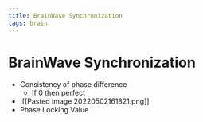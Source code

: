 ```yaml
---
title: BrainWave Synchronization
tags: brain
---
```


# BrainWave Synchronization
- Consistency of phase difference
	- If 0 then perfect
- ![[Pasted image 20220502161821.png]]
- Phase Locking Value








